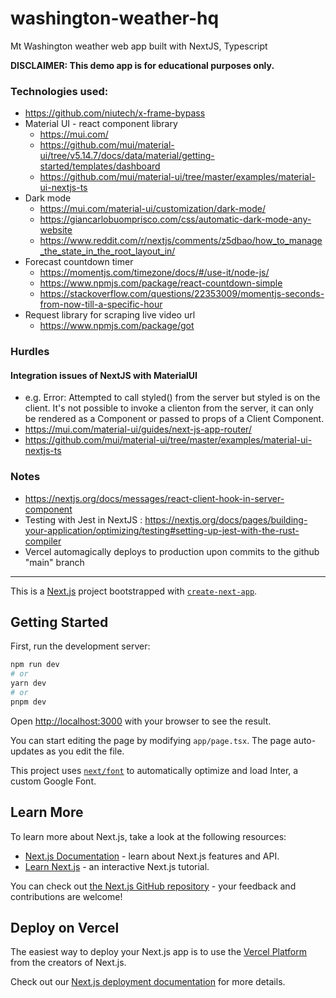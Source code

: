 # washington-weather-hq


Mt Washington weather web app built with NextJS, Typescript

**DISCLAIMER: This demo app is for educational purposes only.** 

### Technologies used:
- https://github.com/niutech/x-frame-bypass
- Material UI - react component library
    - https://mui.com/
    - https://github.com/mui/material-ui/tree/v5.14.7/docs/data/material/getting-started/templates/dashboard
    - https://github.com/mui/material-ui/tree/master/examples/material-ui-nextjs-ts 
- Dark mode
    - https://mui.com/material-ui/customization/dark-mode/
    - https://giancarlobuomprisco.com/css/automatic-dark-mode-any-website
    - https://www.reddit.com/r/nextjs/comments/z5dbao/how_to_manage_the_state_in_the_root_layout_in/
- Forecast countdown timer
    - https://momentjs.com/timezone/docs/#/use-it/node-js/
    - https://www.npmjs.com/package/react-countdown-simple
    - https://stackoverflow.com/questions/22353009/momentjs-seconds-from-now-till-a-specific-hour
- Request library for scraping live video url
    - https://www.npmjs.com/package/got

### Hurdles
#### Integration issues of NextJS with MaterialUI 
- e.g. Error: Attempted to call styled() from the server but styled is on the client. It's not possible to invoke a clienton from the server, it can only be rendered as a Component or passed to props of a Client Component.
- https://mui.com/material-ui/guides/next-js-app-router/ 
- https://github.com/mui/material-ui/tree/master/examples/material-ui-nextjs-ts 

### Notes
- https://nextjs.org/docs/messages/react-client-hook-in-server-component
- Testing with Jest in NextJS : https://nextjs.org/docs/pages/building-your-application/optimizing/testing#setting-up-jest-with-the-rust-compiler
- Vercel automagically deploys to production upon commits to the github "main" branch



------------------

This is a [Next.js](https://nextjs.org/) project bootstrapped with [`create-next-app`](https://github.com/vercel/next.js/tree/canary/packages/create-next-app).

## Getting Started

First, run the development server:

```bash
npm run dev
# or
yarn dev
# or
pnpm dev
```

Open [http://localhost:3000](http://localhost:3000) with your browser to see the result.

You can start editing the page by modifying `app/page.tsx`. The page auto-updates as you edit the file.

This project uses [`next/font`](https://nextjs.org/docs/basic-features/font-optimization) to automatically optimize and load Inter, a custom Google Font.

## Learn More

To learn more about Next.js, take a look at the following resources:

- [Next.js Documentation](https://nextjs.org/docs) - learn about Next.js features and API.
- [Learn Next.js](https://nextjs.org/learn) - an interactive Next.js tutorial.

You can check out [the Next.js GitHub repository](https://github.com/vercel/next.js/) - your feedback and contributions are welcome!

## Deploy on Vercel

The easiest way to deploy your Next.js app is to use the [Vercel Platform](https://vercel.com/new?utm_medium=default-template&filter=next.js&utm_source=create-next-app&utm_campaign=create-next-app-readme) from the creators of Next.js.

Check out our [Next.js deployment documentation](https://nextjs.org/docs/deployment) for more details.
